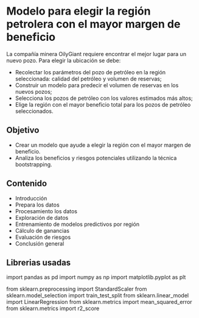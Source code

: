 # Modelo para elegir la región petrolera con el mayor margen de beneficio

La compañía minera OilyGiant requiere encontrar el mejor lugar para un nuevo pozo. Para elegir la ubicación se debe:
- Recolectar los parámetros del pozo de petróleo en la región seleccionada: calidad del petróleo y volumen de reservas;
- Construir un modelo para predecir el volumen de reservas en los nuevos pozos;
- Selecciona los pozos de petróleo con los valores estimados más altos;
- Elige la región con el mayor beneficio total para los pozos de petróleo seleccionados.


## Objetivo

- Crear un modelo que ayude a elegir la región con el mayor margen de beneficio. 
- Analiza los beneficios y riesgos potenciales utilizando la técnica bootstrapping.

## Contenido 

* Introducción
* Prepara los datos
* Procesamiento los datos
* Exploración de datos
* Entrenamiento de modelos predictivos por región
* Cálculo de ganancias
* Evaluación de riesgos
* Conclusión general

## Librerias usadas

import pandas as pd
import numpy as np
import matplotlib.pyplot as plt

from sklearn.preprocessing   import StandardScaler
from sklearn.model_selection import train_test_split
from sklearn.linear_model    import LinearRegression
from sklearn.metrics         import mean_squared_error
from sklearn.metrics         import r2_score